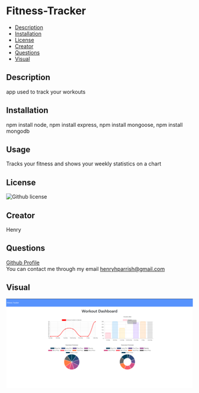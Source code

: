 # Fitness-Tracker

- [Description](#Description)
- [Installation](#Installation)
- [License](#License)
- [Creator](#Creator)
- [Questions](#Questions)
- [Visual](#Visual)



## Description
app used to track your workouts
## Installation
npm install node, npm install express, npm install mongoose, npm install mongodb
## Usage
Tracks your fitness and shows your weekly statistics on a chart
## License
![Github license](https://img.shields.io/badge/license-None-blue.svg)
## Creator
Henry
## Questions
[Github Profile](https://github.com/HenryP23)  
You can contact me through my email henryhparrish@gmail.com
## Visual
![ScreenShot](FitnessTrackerPic.PNG)

